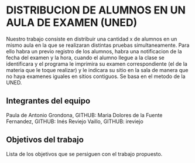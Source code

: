 # DISTRIBUCION DE ALUMNOS EN UN AULA DE EXAMEN (UNED)

Nuestro trabajo consiste en distribuir una cantidad x de alumnos en un mismo aula en la que se realizaran distintas pruebas simultaneamente. Para ello habra un previo registro de los alumnos, habra una notificacion de la fecha del examen y la hora, cuando el alumno llegue a la clase se identificara y el programa le imprimira su examen correspondiente (el de la materia que le toque realizar) y le indicara su sitio en la sala de manera que no haya examenes iguales en sitios contiguos. Se basa en el metodo de la UNED.

## Integrantes del equipo

Paula de Antonio Grondona, GITHUB:
Maria Dolores de la Fuente Fernandez, GITHUB:
Inés Reviejo Vaillo, GITHUB: ireviejo

## Objetivos del trabajo

Lista de los objetivos que se persiguen con el trabajo propuesto.
